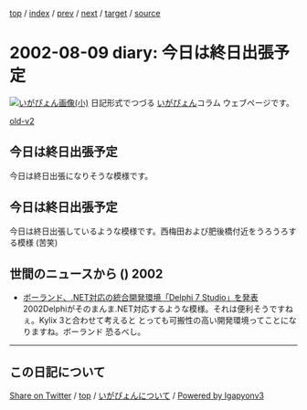 [top](../index.html) 
 / [index](index.html) 
 / [prev](ig020808.html) 
 / [next](ig020811.html) 
 / [target](https://igapyon.github.io/diary/2002/ig020809.html) 
 / [source](https://github.com/igapyon/diary/blob/master/2002/ig020809.src.md) 

2002-08-09 diary: 今日は終日出張予定
=====================================================================================================
[![いがぴょん画像(小)](https://igapyon.github.io/diary/images/iga200306s.jpg "いがぴょん")](https://igapyon.github.io/diary/memo/memoigapyon.html) 日記形式でつづる [いがぴょん](https://igapyon.github.io/diary/memo/memoigapyon.html)コラム ウェブページです。

[old-v2](ig020809-orig.html)

## 今日は終日出張予定

今日は終日出張になりそうな模様です。


## 今日は終日出張予定

今日は終日出張しているような模様です。西梅田および肥後橋付近をうろうろする模様 (苦笑)

## 世間のニュースから () 2002

* [ボーランド、.NET対応の統合開発環境「Delphi 7 Studio」を発表](http://www.zdnet.co.jp/news/0208/08/njbt_10.html)  2002Delphiがそのまんま.NET対応するような模様。それは便利そうですねぇ。Kylix 3と合わせて考えると とっても可搬性の高い開発環境ってことになりますね。ボーランド 恐るべし。


----------------------------------------------------------------------------------------------------

## この日記について

[Share on Twitter](https://twitter.com/intent/tweet?hashtags=igapyon%2Cdiary%2C%E3%81%84%E3%81%8C%E3%81%B4%E3%82%87%E3%82%93&text=%E4%BB%8A%E6%97%A5%E3%81%AF%E7%B5%82%E6%97%A5%E5%87%BA%E5%BC%B5%E4%BA%88%E5%AE%9A&url=https%3A%2F%2Figapyon.github.io%2Fdiary%2F2002%2Fig020809.html) / [top](../index.html) / [いがぴょんについて](https://igapyon.github.io/diary/memo/memoigapyon.html) / [Powered by Igapyonv3](https://github.com/igapyon/igapyonv3)
